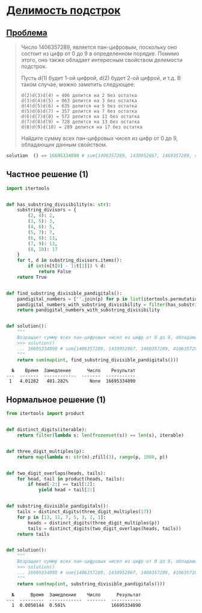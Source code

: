 # [Делимость подстрок](TODO)

## [Проблема](https://euler.jakumo.org/problems/view/43.html)


>Число 1406357289, является пан-цифровым, поскольку оно состоит из цифр от 0 до 9 в определенном порядке. Помимо этого, оно также обладает интересным свойством делимости подстрок.
>
>Пусть d(1) будет 1-ой цифрой, d(2) будет 2-ой цифрой, и т.д. В таком случае, можно заметить следующее:
>
> ```
> d(2)d(3)d(4) = 406 делится на 2 без остатка
> d(3)d(4)d(5) = 063 делится на 3 без остатка
> d(4)d(5)d(6) = 635 делится на 5 без остатка
> d(5)d(6)d(7) = 357 делится на 7 без остатка
> d(6)d(7)d(8) = 572 делится на 11 без остатка
> d(7)d(8)d(9) = 728 делится на 13 без остатка
> d(8)d(9)d(10) = 289 делится на 17 без остатка
>```
>
>Найдите сумму всех пан-цифровых чисел из цифр от 0 до 9, обладающих данным свойством.

``` python
solution  () => 16695334890 # sum{1406357289, 1430952867, 1460357289, 4106357289, 4130952867, 4160357289}
```

## Частное решение (1)

```python
import itertools


def has_substring_divisibility(n: str):
    substring_divisors = {
        (2, 4): 2,
        (3, 5): 3,
        (4, 6): 5,
        (5, 7): 7,
        (6, 8): 11,
        (7, 9): 13,
        (8, 10): 17
    }
    for t, d in substring_divisors.items():
        if int(n[t[0] - 1:t[1]]) % d:
            return False
    return True


def find_substring_divisible_pandigitals():
    pandigital_numbers = [''.join(p) for p in list(itertools.permutations('0123456789')) if p[0] != '0']
    pandigital_numbers_with_substring_divisibility = filter(has_substring_divisibility, pandigital_numbers)
    return pandigital_numbers_with_substring_divisibility


def solution():
    """
    Возращает сумму всех пан-цифровых чисел из цифр от 0 до 9, обладающих свойством - делимость подстрок
    >>> solution()
    ... 16695334890 # sum{1406357289, 1430952867, 1460357289, 4106357289, 4130952867, 4160357289}
    """
    return sum(map(int, find_substring_divisible_pandigitals()))

```
```
  №    Время  Замедление      Число    Результат
---  -------  ------------  -------  -----------
 1   4.01282   401.282%        None  16695334890
```

## Нормальное решение (1)
```python
from itertools import product


def distinct_digits(iterable):
    return filter(lambda s: len(frozenset(s)) == len(s), iterable)


def three_digit_multiples(p):
    return map(lambda n: str(n).zfill(3), range(p, 1000, p))


def two_digit_overlaps(heads, tails):
    for head, tail in product(heads, tails):
        if head[-2:] == tail[:2]:
            yield head + tail[2:]


def substring_divisible_pandigitals():
    tails = distinct_digits(three_digit_multiples(17))
    for p in [13, 11, 7, 5, 3, 2, 1]:
        heads = distinct_digits(three_digit_multiples(p))
        tails = distinct_digits(two_digit_overlaps(heads, tails))
    return tails


def solution():
    """
    Возращает сумму всех пан-цифровых чисел из цифр от 0 до 9, обладающих свойством - делимость подстрок
    >>> solution()
    ... 16695334890 # sum{1406357289, 1430952867, 1460357289, 4106357289, 4130952867, 4160357289}
    """
    return sum(map(int, substring_divisible_pandigitals()))
```
```
  №      Время  Замедление    Число      Результат
---  ---------  ------------  -------  -----------
  1  0.0050144  0.501%                 16695334890
```
